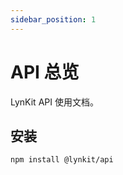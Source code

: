 ```yaml
---
sidebar_position: 1
---
```


# API 总览

LynKit API 使用文档。 

## 安装

```bash
npm install @lynkit/api
```

